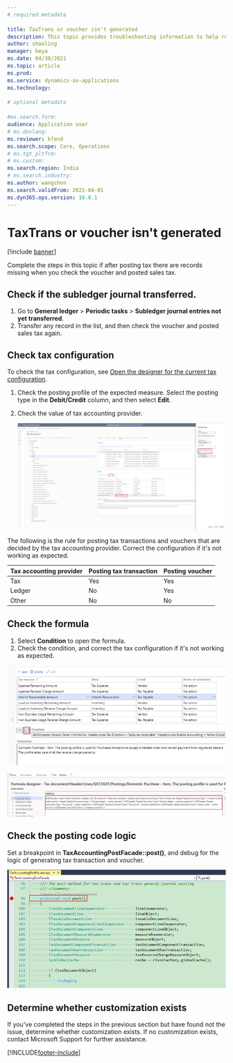 ```yaml
---
# required metadata

title: TaxTrans or voucher isn't generated
description: This topic provides troubleshooting information to help resolve this issue when TaxTrans or voucher isn't generated.
author: shaoling
manager: beya
ms.date: 04/30/2021
ms.topic: article
ms.prod: 
ms.service: dynamics-ax-applications
ms.technology: 

# optional metadata

#ms.search.form:
audience: Application user
# ms.devlang: 
ms.reviewer: kfend
ms.search.scope: Core, Operations
# ms.tgt_pltfrm: 
# ms.custom: 
ms.search.region: India
# ms.search.industry: 
ms.author: wangchen
ms.search.validFrom: 2021-04-01
ms.dyn365.ops.version: 10.0.1
---
```


# TaxTrans or voucher isn't generated

[!include [banner](../includes/banner.md)]

Complete the steps in this topic if after posting tax there are records missing when you check the voucher and posted sales tax.

## Check if the subledger journal transferred. 

1. Go to **General ledger** > **Periodic tasks** > **Subledger journal entries not yet transferred**.
2. Transfer any record in the list, and then check the voucher and posted sales tax again.

## Check tax configuration

To check the tax configuration, see [Open the designer for the current tax configuration](apac-ind-GST-troubleshooting-open-designer-current-used-tax-configuration.md).  

1. Check the posting profile of the expected measure. Select the posting type in the **Debit/Credit** column, and then select **Edit**. 
2. Check the value of tax accounting provider.

    ![Tax accounting provider value](./media/taxtrans-voucher-notgenerated-Picture3.png)

  The following is the rule for posting tax transactions and vouchers that are decided by the tax accounting provider. Correct the configuration if it's not working as expected.

  | **Tax accounting provider** | **Posting tax transaction** | **Posting voucher** |
  | --------------------------- | --------------------------- | ------------------- |
  | Tax                         | Yes                         | Yes                 |
  | Ledger                      | No                          | Yes                 |
  | Other                       | No                          | No                  |

## Check the formula

1. Select **Condition** to open the formula. 
2. Check the condition, and correct the tax configuration if it's not working as expected.

  ![Condition field](./media/taxtrans-voucher-notgenerated-Picture4.png)

  ![Formula](./media/taxtrans-voucher-notgenerated-Picture5.png)

## Check the posting code logic
Set a breakpoint in **TaxAccountingPostFacade::post()**, and debug for the logic of generating tax transaction and voucher. 

  ![Breakpoint](./media/taxtrans-voucher-notgenerated-Picture6.png)

## Determine whether customization exists

If you've completed the steps in the previous section but have found not the issue, determine whether customization exists. If no customization exists, contact Microsoft Support for further assistance.

[!INCLUDE[footer-include](../../includes/footer-banner.md)]
